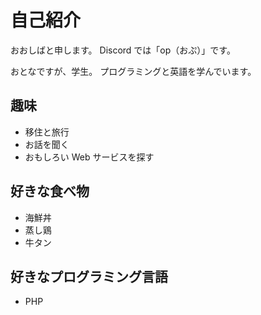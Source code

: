 # 自己紹介

おおしばと申します。
Discord では「op（おぷ）」です。

おとなですが、学生。
プログラミングと英語を学んでいます。

## 趣味

- 移住と旅行
- お話を聞く
- おもしろい Web サービスを探す

## 好きな食べ物

- 海鮮丼
- 蒸し鶏
- 牛タン

## 好きなプログラミング言語

- PHP
